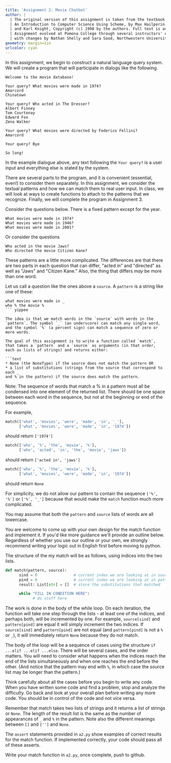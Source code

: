 ```yaml
---
title: 'Assignment 2: Movie Chatbot'
author: |
  | The original version of this assignment is taken from the textbook Concrete Abstractions:
  | An Introduction to Computer Science Using Scheme, by Max Hailperin, Barbara Kaiser,
  | and Karl Knight, Copyright (c) 1998 by the authors. Full text is available for free [here](http://www.gustavus.edu/+max/concrete-abstractions.html).
  | Assignment evolved at Pomona College through several instructors' offerings,
  | with changes by Nathan Shelly and Sara Sood, Northwestern University.
geometry: margin=1in
urlcolor: cyan
---
```


In this assignment, we begin to construct a natural language query system. We will create a program that will participate in dialogs like the following.

```text
Welcome to the movie database!

Your query? What movies were made in 1974?
Amarcord
Chinatown

Your query? Who acted in The Dresser?
Albert Finney
Tom Courtenay
Edward Fox
Zena Walker

Your query? What movies were directed by Federico Fellini?
Amarcord

Your query? Bye

So long!
```

In the example dialogue above, any text following the `Your query?` is a user input and everything else is stated by the system.

There are several parts to the program, and it is convenient (essential, even!) to consider them separately. In this assignment, we consider the textual patterns and how we can match them to real user input. In class, we will look at ways to create functions to attach to the patterns that we recognize. Finally, we will complete the program in Assignment 3.

Consider the questions below. There is a fixed pattern except for the year.

```text
What movies were made in 1974?
What movies were made in 1946?
What movies were made in 2001?
```

Or consider the questions

```text
Who acted in the movie Jaws?
Who directed the movie Citizen Kane?
```

These patterns are a little more complicated. The differences are that there are two parts in each question that can differ, "acted in" and "directed" as well as "Jaws" and "Citizen Kane." Also, the thing that differs *may* be more than one word.

Let us call a question like the ones above a `source`. A `pattern` is a string like one of these:

```text
what movies were made in _
who % the movie %
``` yippee

The idea is that we match words in the `source` with words in the `pattern`. The symbol `_` (an underscore) can match any single word, and the symbol `%` (a percent sign) can match a sequence of zero or more words.

The goal of this assignment is to write a function called `match`, that takes a `pattern` and a `source` as arguments (in that order, each as lists of strings) and returns either:

```text
* None (the NoneType) if the source does not match the pattern OR
* a list of substitutions (strings from the source that correspond to each _
and % in the pattern) if the source does match the pattern.
```
Note: The sequence of words that match a % in a pattern must all be condensed into one element of the returned list. There should be one space between each word in the sequence, but not at the beginning or end of the sequence. 

For example,

```python
match(['what', 'movies', 'were', 'made', 'in', '_'],
      ['what', 'movies', 'were', 'made', 'in', '1974'])
```
should return `['1974']`


```python
match(['who', '%', 'the', 'movie', '%'],
      ['who', 'acted', 'in', 'the', 'movie', 'jaws'])
```
should return `['acted in', 'jaws']`


```python
match(['who', '%', 'the', 'movie', '%'],
      ['what', 'movies', 'were', 'made', 'in', '1974'])
```
should return `None`

For simplicity, we do not allow our pattern to contain the sequence `['%', '%']` or `['%', '_']` because that would make the `match` function much more complicated.

You may assume that both the `pattern` and `source` lists of words are all lowercase.

You are welcome to come up with your own design for the match function and implement it. If you'd like more guidance we'll provide an outline below. Regardless of whether you use our outline or your own, we strongly recommend writing your logic out in English first before moving to python.

The structure of the my match will be as follows, using indices into the two lists.

```python
def match(pattern, source):
      sind = 0                # current index we are looking at in source list
      pind = 0                # current index we are looking at in pattern list
      result: List[str] = []  # store the substitutions that matched

      while "FILL IN CONDITION HERE":
            # do stuff here
```

The work is done in the body of the while loop. On each iteration, the function will take one step through the lists - at least one of the indices, and perhaps both, will be incremented by one. For example, `source[sind]` and `pattern[pind]` are equal it will simply increment the two indices. If `source[sind]` and `pattern[pind]` are not equal (and `pattern[pind]` is not a `%` or `_`), it will immediately return `None` because they do not match.

The body of the loop will be a sequence of cases using the structure `if ...elif ...elif ...else`. There will be several cases, and the order matters. You will need to consider what happens when the indices reach the end of the lists simultaneously and when one reaches the end before the other. (And notice that the pattern may end with `%`, in which case the source list may be longer than the pattern.)

Think carefully about all the cases before you begin to write any code. When you have written some code and find a problem, stop and analyze the difficulty. Go back and look at your overall plan before writing any more code. You should be in control of the code and not vice versa.

Remember that match takes two lists of strings and it returns a list of strings or `None`. The length of the result list is the same as the number of appearances of `_` and `%` in the pattern. Note also the different meanings between `[]` and `['']` and `None`.

The `assert` statements provided in `a2.py` show examples of correct results for the match function. If implemented correctly, your code should pass all of these asserts.

Write your match function in `a2.py`, once complete, push to github.
